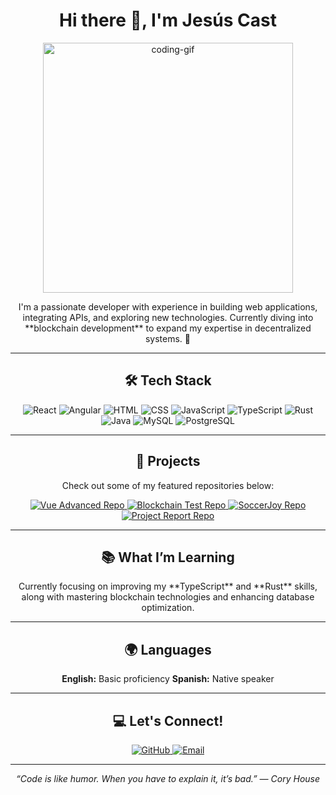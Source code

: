 <h1 align="center">Hi there 👋, I'm Jesús Cast</h1>

<p align="center">
  <img src="https://user-images.githubusercontent.com/74038190/225813708-98b745f2-7d22-48cf-9150-083f1b00d6c9.gif" alt="coding-gif" width="400"/>
</p>

<p align="center">
  I'm a passionate developer with experience in building web applications, integrating APIs, and exploring new technologies.  
  Currently diving into **blockchain development** to expand my expertise in decentralized systems. 🚀
</p>

---

<h2 align="center">🛠 Tech Stack</h2>

<p align="center">
  <img src="https://img.shields.io/badge/-React-61DAFB?logo=react&logoColor=white&style=for-the-badge" alt="React"/>
  <img src="https://img.shields.io/badge/-Angular-DD0031?logo=angular&logoColor=white&style=for-the-badge" alt="Angular"/>
  <img src="https://img.shields.io/badge/-HTML-E34F26?logo=html5&logoColor=white&style=for-the-badge" alt="HTML"/>
  <img src="https://img.shields.io/badge/-CSS-1572B6?logo=css3&logoColor=white&style=for-the-badge" alt="CSS"/>
  <img src="https://img.shields.io/badge/-JavaScript-F7DF1E?logo=javascript&logoColor=black&style=for-the-badge" alt="JavaScript"/>
  <img src="https://img.shields.io/badge/-TypeScript-3178C6?logo=typescript&logoColor=white&style=for-the-badge" alt="TypeScript"/>
  <img src="https://img.shields.io/badge/-Rust-000000?logo=rust&logoColor=white&style=for-the-badge" alt="Rust"/>
  <img src="https://img.shields.io/badge/-Java-007396?logo=java&logoColor=white&style=for-the-badge" alt="Java"/>
  <img src="https://img.shields.io/badge/-MySQL-4479A1?logo=mysql&logoColor=white&style=for-the-badge" alt="MySQL"/>
  <img src="https://img.shields.io/badge/-PostgreSQL-336791?logo=postgresql&logoColor=white&style=for-the-badge" alt="PostgreSQL"/>
</p>

---

<h2 align="center">🚀 Projects</h2>

<p align="center">
  Check out some of my featured repositories below:
</p>

<div align="center">

<a href="https://github.com/jesus-imanol/vue_advanced">
  <img src="https://github-readme-stats.vercel.app/api/pin/?username=jesus-imanol&repo=vue_advanced&theme=radical" alt="Vue Advanced Repo"/>
</a>

<a href="https://github.com/jesus-imanol/Blockchain-complaint.git">
  <img src="https://github-readme-stats.vercel.app/api/pin/?username=jesus-imanol&repo=Blockchain-complaint&theme=radical" alt="Blockchain Test Repo"/>
</a>

<a href="https://github.com/jesus-imanol/soccerjoy">
  <img src="https://github-readme-stats.vercel.app/api/pin/?username=jesus-imanol&repo=soccerjoy&theme=radical" alt="SoccerJoy Repo"/>
</a>

<a href="https://github.com/jesus-imanol/frontend-el-primo-workshop.git">
  <img src="https://github-readme-stats.vercel.app/api/pin/?username=jesus-imanol&repo=frontend-el-primo-workshop&theme=radical" alt="Project Report Repo"/>
</a>

</div>

---

<h2 align="center">📚 What I’m Learning</h2>

<p align="center">
  Currently focusing on improving my **TypeScript** and **Rust** skills, along with mastering blockchain technologies and enhancing database optimization.
</p>

---

<h2 align="center">🌍 Languages</h2>

<p align="center">
  <strong>English:</strong> Basic proficiency  
  <strong>Spanish:</strong> Native speaker  
</p>

---

<h2 align="center">💻 Let's Connect!</h2>

<p align="center">
  <a href="https://github.com/jesus-imanol">
    <img src="https://img.shields.io/badge/-GitHub-181717?logo=github&logoColor=white&style=for-the-badge" alt="GitHub"/>
  </a>
  <a href="mailto:jesus.cast@example.com">
    <img src="https://img.shields.io/badge/-Email-D14836?logo=gmail&logoColor=white&style=for-the-badge" alt="Email"/>
  </a>
</p>

---

<p align="center">
  <em>“Code is like humor. When you have to explain it, it’s bad.” — Cory House</em>
</p>
